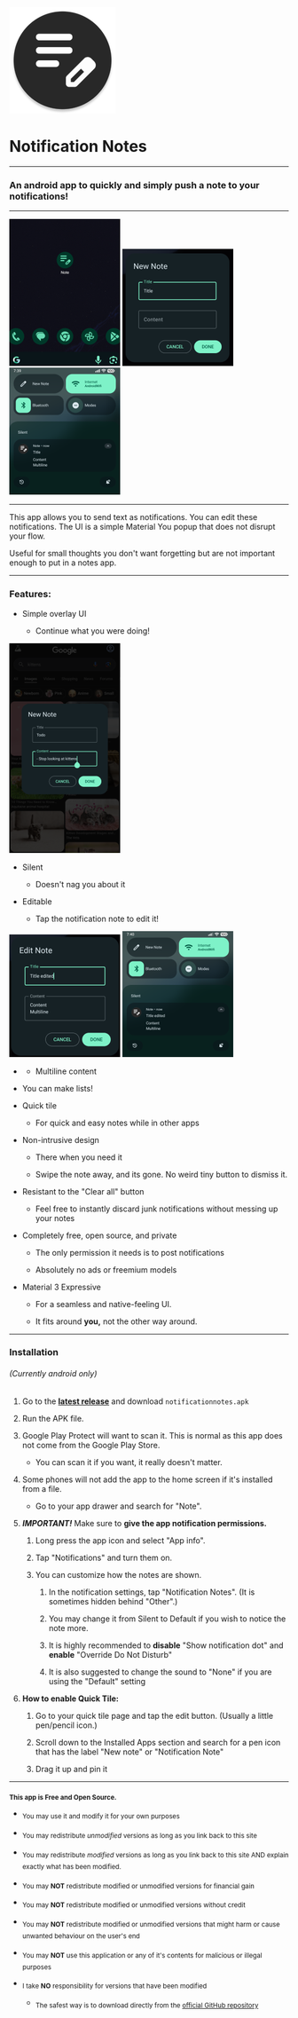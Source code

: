 ![](app/src/main/res/mipmap-xxxhdpi/ic_icon_round.webp)

# Notification Notes

---

### An android app to quickly and simply push a note to your notifications!

---

![](img/icon.png) ![](img/newnote.png) ![](img/note.png)

---

This app allows you to send text as notifications. You can edit these notifications. The UI is a simple Material You popup that does not disrupt your flow.

Useful for small thoughts you don't want forgetting but are not important enough to put in a notes app.

---

### Features:

- Simple overlay UI
  
  - Continue what you were doing!

![](img/overlay.png)

- Silent
  
  - Doesn't nag you about it

- Editable
  
  - Tap the notification note to edit it!

![](img/edit.png) ![](img/editednote.png)

- - Multiline content

- You can make lists!

- Quick tile
  
  - For quick and easy notes while in other apps

- Non-intrusive design
  
  - There when you need it
  
  - Swipe the note away, and its gone. No weird tiny button to dismiss it.

- Resistant to the "Clear all" button
  
  - Feel free to instantly discard junk notifications without messing up your notes

- Completely free, open source, and private
  
  - The only permission it needs is to post notifications
  
  - Absolutely no ads or freemium models

- Material 3 Expressive
  
  - For a seamless and native-feeling UI.
  
  - It fits around **you,** not the other way around.

---

### Installation

###### (Currently android only)

1. Go to the **[latest release](https://github.com/FractalScripts/notification-notes/releases)** and download `notificationnotes.apk`

2. Run the APK file.

3. Google Play Protect will want to scan it. This is normal as this app does not come from the Google Play Store.
   
   - You can scan it if you want, it really doesn't matter.

4. Some phones will not add the app to the home screen if it's installed from a file.
   
   - Go to your app drawer and search for "Note".

5. ***IMPORTANT!*** Make sure to **give the app notification permissions.**
   
   1. Long press the app icon and select "App info".
   
   2. Tap "Notifications" and turn them on.
   
   3. You can customize how the notes are shown.
      
      1. In the notification settings, tap "Notification Notes". (It is sometimes hidden behind "Other".)
      
      2. You may change it from Silent to Default if you wish to notice the note more.
      
      3. It is highly recommended to **disable** "Show notification dot" and **enable** "Override Do Not Disturb"
      
      4. It is also suggested to change the sound to "None" if you are using the "Default" setting

6. **How to enable Quick Tile:**
   
   1. Go to your quick tile page and tap the edit button. (Usually a little pen/pencil icon.)
   
   2. Scroll down to the Installed Apps section and search for a pen icon that has the label "New note" or "Notification Note"
   
   3. Drag it up and pin it

---

<sub>**This app is Free and Open Source.**</sub>

- <sub>You may use it and modify it for your own purposes</sub>

- <sub>You may redistribute *unmodified* versions as long as you link back to this site</sub>

- <sub>You may redistribute *modified* versions as long as you link back to this site AND explain exactly what has been modified.</sub>

- <sub>You may **NOT** redistribute modified or unmodified versions for financial gain</sub>

- <sub>You may **NOT** redistribute modified or unmodified versions without credit</sub>

- <sub>You may **NOT** redistribute modified or unmodified versions that might harm or cause unwanted behaviour on the user's end</sub>

- <sub>You may **NOT** use this application or any of it's contents for malicious or illegal purposes</sub>

- <sub>I take **NO** responsibility for versions that have been modified</sub>
  
  - <sub>The safest way is to download directly from the [official GitHub repository](https://github.com/FractalScripts/notification-notes)</sub>
